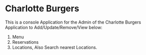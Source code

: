 # Charlotte Burgers
This is a console Application for the Admin of the Charlotte Burgers Application to Add/Update/Remove/View below:
1. Menu
2. Reservations
3. Locations, Also Search nearest Locations.
